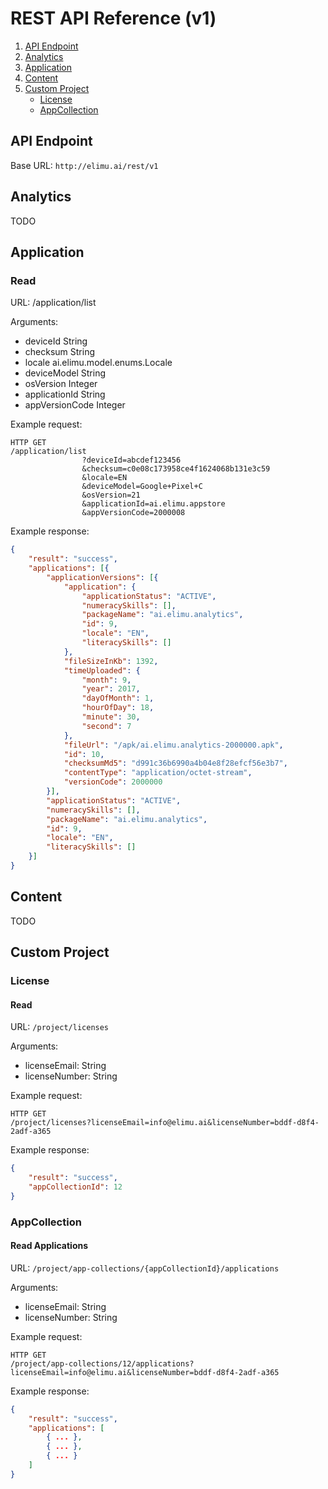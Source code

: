 # REST API Reference (v1)

1. [API Endpoint](#api-endpoint)
2. [Analytics](#analytics)
3. [Application](#application)
4. [Content](#content)
5. [Custom Project](#custom-project)
   * [License](#license)
   * [AppCollection](#appcollection)


## API Endpoint

Base URL: `http://elimu.ai/rest/v1`


## Analytics

TODO


## Application

### Read

URL: /application/list

Arguments:
  * deviceId String
  * checksum String
  * locale ai.elimu.model.enums.Locale
  * deviceModel String
  * osVersion Integer
  * applicationId String
  * appVersionCode Integer

Example request:
```
HTTP GET
/application/list
                ?deviceId=abcdef123456
                &checksum=c0e08c173958ce4f1624068b131e3c59
                &locale=EN
                &deviceModel=Google+Pixel+C
                &osVersion=21
                &applicationId=ai.elimu.appstore
                &appVersionCode=2000008
```

Example response:
```json
{
	"result": "success",
	"applications": [{
		"applicationVersions": [{
			"application": {
				"applicationStatus": "ACTIVE",
				"numeracySkills": [],
				"packageName": "ai.elimu.analytics",
				"id": 9,
				"locale": "EN",
				"literacySkills": []
			},
			"fileSizeInKb": 1392,
			"timeUploaded": {
				"month": 9,
				"year": 2017,
				"dayOfMonth": 1,
				"hourOfDay": 18,
				"minute": 30,
				"second": 7
			},
			"fileUrl": "/apk/ai.elimu.analytics-2000000.apk",
			"id": 10,
			"checksumMd5": "d991c36b6990a4b04e8f28efcf56e3b7",
			"contentType": "application/octet-stream",
			"versionCode": 2000000
		}],
		"applicationStatus": "ACTIVE",
		"numeracySkills": [],
		"packageName": "ai.elimu.analytics",
		"id": 9,
		"locale": "EN",
		"literacySkills": []
	}]
}
```


## Content

TODO


## Custom Project

### License

#### Read

URL: `/project/licenses`

Arguments:  
  * licenseEmail: String 
  * licenseNumber: String

Example request:
```
HTTP GET
/project/licenses?licenseEmail=info@elimu.ai&licenseNumber=bddf-d8f4-2adf-a365
```

Example response:
```json
{
    "result": "success",
    "appCollectionId": 12
}
```

### AppCollection

#### Read Applications

URL: `/project/app-collections/{appCollectionId}/applications`

Arguments:  
  * licenseEmail: String 
  * licenseNumber: String

Example request:
```
HTTP GET
/project/app-collections/12/applications?licenseEmail=info@elimu.ai&licenseNumber=bddf-d8f4-2adf-a365
```

Example response:
```json
{
    "result": "success",
    "applications": [
        { ... },
        { ... },
        { ... }
    ]
}
```

